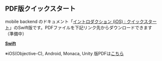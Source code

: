 ## PDF版クイックスタート
mobile backend のドキュメント「[イントロダクション (iOS) : クイックスタート](http://mb.cloud.nifty.com/doc/current/introduction/quickstart_ios.html)」のSwift版です。PDFファイルを下記リンク先からダウンロードできます（準備中）

[__Swift__](/raw/master/Swift.pdf)

※iOS(Objective-C), Android, Monaca, Unity 版PDFは[こちら](https://github.com/natsumo/NCMB_QuickStart)
